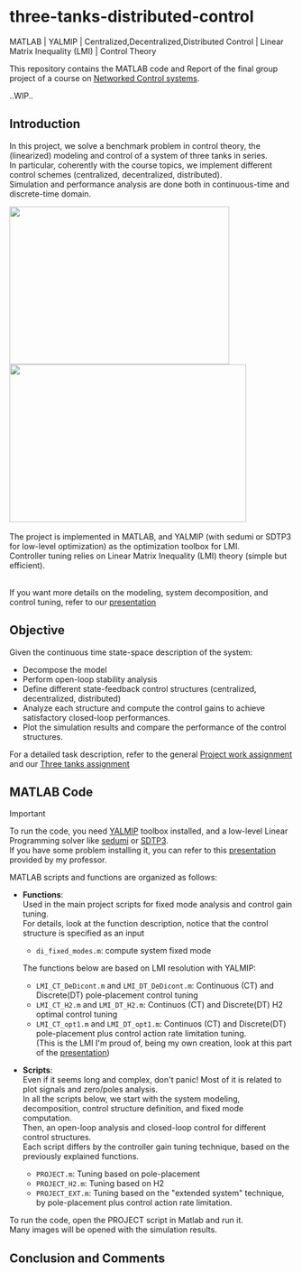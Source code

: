 # three-tanks-distributed-control
MATLAB | YALMIP | Centralized,Decentralized,Distributed Control | Linear Matrix Inequality (LMI) | Control Theory

This repository contains the MATLAB code and Report of the final group project of a course on [Networked Control systems](https://www11.ceda.polimi.it/schedaincarico/schedaincarico/controller/scheda_pubblica/SchedaPublic.do?&evn_default=evento&c_classe=810213&__pj0=0&__pj1=7f724b397a9ae97bd6cf089503f5774c).

..WIP..

## Introduction 
In this project, we solve a benchmark problem in control theory, the (linearized) modeling and control of a system of three tanks in series.<br/>
In particular, coherently with the course topics, we implement different control schemes (centralized, decentralized, distributed).<br/>
Simulation and performance analysis are done both in continuous-time and discrete-time domain.<br/>

<image width=390 height=280 src=https://github.com/user-attachments/assets/ed309489-9679-4e45-af91-1218c316ddf7>
<image width=420 height=280 src=https://github.com/user-attachments/assets/4a309df1-49a2-4c43-bc94-6c02ca16e1cc>
  
<br/>
<br/>
The project is implemented in MATLAB, and YALMIP (with sedumi or SDTP3 for low-level optimization) as the optimization toolbox for LMI.<br/>
Controller tuning relies on Linear Matrix Inequality (LMI) theory (simple but efficient). 

<br/>
<br/>

If you want more details on the modeling, system decomposition, and control tuning, refer to our [presentation](https://github.com/AlePuglisi/three-tanks-distributed-control/blob/main/Report/Presentation_project.pdf)

## Objective

Given the continuous time state-space description of the system:
- Decompose the model
- Perform open-loop stability analysis
- Define different state-feedback control structures (centralized, decentralized, distributed)
- Analyze each structure and compute the control gains to achieve satisfactory closed-loop performances.
- Plot the simulation results and compare the performance of the control structures. 

For a detailed task description, refer to the general [Project work assignment](https://github.com/AlePuglisi/three-tanks-distributed-control/blob/main/Report/general_project.pdf) and our [Three tanks assignment](https://github.com/AlePuglisi/three-tanks-distributed-control/blob/main/Report/Three_tanks_project.pdf)

## MATLAB Code 

> [!IMPORTANT]
> To run the code, you need [YALMIP](https://yalmip.github.io/) toolbox installed, and a low-level Linear Programming solver like [sedumi](https://github.com/sqlp/sedumi) or [SDTP3](https://github.com/sqlp/sdpt3).<br/>
> If you have some problem installing it, you can refer to this [presentation](https://github.com/AlePuglisi/three-tanks-distributed-control/blob/main/Report/YALMIP_HowtoInstall.pdf) provided by my professor. 

MATLAB scripts and functions are organized as follows: 
- **Functions**:<br/>
  Used in the main project scripts for fixed mode analysis and control gain tuning.<br/>
  For details, look at the function description, notice that the control structure is specified as an input  
    - ``di_fixed_modes.m``: compute system fixed mode<br/>
    
  The functions below are based on LMI resolution with YALMIP:
    - ``LMI_CT_DeDicont.m`` and ``LMI_DT_DeDicont.m``: Continuous (CT) and Discrete(DT) pole-placement control tuning
    - ``LMI_CT_H2.m`` and ``LMI_DT_H2.m``: Continuos (CT) and Discrete(DT) H2 optimal control tuning 
    - ``LMI_CT_opt1.m`` and ``LMI_DT_opt1.m``: Continuos (CT) and Discrete(DT) pole-placement plus control action rate limitation tuning.<br/>
        (This is the LMI I'm proud of, being my own creation, look at this part of the [presentation](https://github.com/AlePuglisi/three-tanks-distributed-control/blob/main/Report/Control_rate_limitation.pdf)) 
      
- **Scripts**:<br/>
  Even if it seems long and complex, don't panic! Most of it is related to plot signals and zero/poles analysis.<br/>
  In all the scripts below, we start with the system modeling, decomposition, control structure definition, and fixed mode computation.<br/>
  Then, an open-loop analysis and closed-loop control for different control structures.<br/>
  Each script differs by the controller gain tuning technique, based on the previously explained functions.  
   - ``PROJECT.m``: Tuning based on pole-placement 
   - ``PROJECT_H2.m``: Tuning based on H2
   - ``PROJECT_EXT.m``: Tuning based on the "extended system" technique, by pole-placement plus control action rate limitation.  


To run the code, open the PROJECT script in Matlab and run it. <br/>
Many images will be opened with the simulation results. 

## Conclusion and Comments

